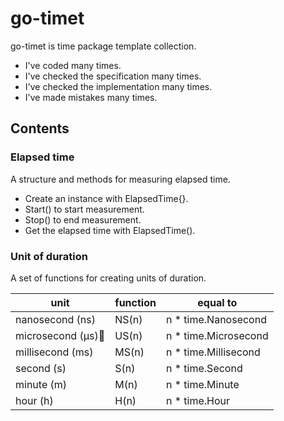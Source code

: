 # go-timet

go-timet is time package template collection.

- I've coded many times.
- I've checked the specification many times.
- I've checked the implementation many times.
- I've made mistakes many times.

## Contents

### Elapsed time

A structure and methods for measuring elapsed time.

- Create an instance with ElapsedTime{}.
- Start() to start measurement.
- Stop() to end measurement.
- Get the elapsed time with ElapsedTime().

### Unit of duration

A set of functions for creating units of duration.

| unit             | function | equal to              |
| ---------------- | -------- | --------------------- |
| nanosecond (ns)  | NS(n)    | n \* time.Nanosecond  |
| microsecond (μs) | US(n)    | n \* time.Microsecond |
| millisecond (ms) | MS(n)    | n \* time.Millisecond |
| second (s)       | S(n)     | n \* time.Second      |
| minute (m)       | M(n)     | n \* time.Minute      |
| hour (h)         | H(n)     | n \* time.Hour        |
